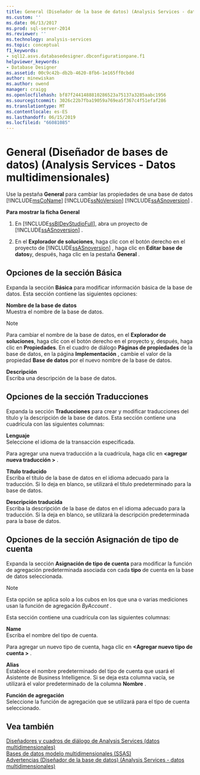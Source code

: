 ```yaml
---
title: General (Diseñador de la base de datos) (Analysis Services - datos multidimensionales) | Microsoft Docs
ms.custom: ''
ms.date: 06/13/2017
ms.prod: sql-server-2014
ms.reviewer: ''
ms.technology: analysis-services
ms.topic: conceptual
f1_keywords:
- sql12.asvs.databasedesigner.dbconfigurationpane.f1
helpviewer_keywords:
- Database Designer
ms.assetid: 00c9c42b-db2b-4620-8fb6-1e165ff0cbdd
author: minewiskan
ms.author: owend
manager: craigg
ms.openlocfilehash: bf87f2441488810286523a75137a3285aabc1956
ms.sourcegitcommit: 3026c22b7fba19059a769ea5f367c4f51efaf286
ms.translationtype: MT
ms.contentlocale: es-ES
ms.lasthandoff: 06/15/2019
ms.locfileid: "66081085"
---
```

# <a name="general-database-designer-analysis-services---multidimensional-data"></a>General (Diseñador de bases de datos) (Analysis Services - Datos multidimensionales)
  Use la pestaña **General** para cambiar las propiedades de una base de datos [!INCLUDE[msCoName](../includes/msconame-md.md)] [!INCLUDE[ssNoVersion](../includes/ssnoversion-md.md)] [!INCLUDE[ssASnoversion](../includes/ssasnoversion-md.md)] .  
  
 **Para mostrar la ficha General**  
  
1.  En [!INCLUDE[ssBIDevStudioFull](../includes/ssbidevstudiofull-md.md)], abra un proyecto de [!INCLUDE[ssASnoversion](../includes/ssasnoversion-md.md)] .  
  
2.  En el **Explorador de soluciones**, haga clic con el botón derecho en el proyecto de [!INCLUDE[ssASnoversion](../includes/ssasnoversion-md.md)] , haga clic en **Editar base de datos**y, después, haga clic en la pestaña **General** .  
  
## <a name="basic-options"></a>Opciones de la sección Básica  
 Expanda la sección **Básica** para modificar información básica de la base de datos. Esta sección contiene las siguientes opciones:  
  
 **Nombre de la base de datos**  
 Muestra el nombre de la base de datos.  
  
> [!NOTE]  
>  Para cambiar el nombre de la base de datos, en el **Explorador de soluciones**, haga clic con el botón derecho en el proyecto y, después, haga clic en **Propiedades**. En el cuadro de diálogo **Páginas de propiedades** de la base de datos, en la página **Implementación** , cambie el valor de la propiedad **Base de datos** por el nuevo nombre de la base de datos.  
  
 **Descripción**  
 Escriba una descripción de la base de datos.  
  
## <a name="translations-options"></a>Opciones de la sección Traducciones  
 Expanda la sección **Traducciones** para crear y modificar traducciones del título y la descripción de la base de datos. Esta sección contiene una cuadrícula con las siguientes columnas:  
  
 **Lenguaje**  
 Seleccione el idioma de la transacción especificada.  
  
 Para agregar una nueva traducción a la cuadrícula, haga clic en  **\<agregar nueva traducción >** .  
  
 **Título traducido**  
 Escriba el título de la base de datos en el idioma adecuado para la traducción. Si lo deja en blanco, se utilizará el título predeterminado para la base de datos.  
  
 **Descripción traducida**  
 Escriba la descripción de la base de datos en el idioma adecuado para la traducción. Si la deja en blanco, se utilizará la descripción predeterminada para la base de datos.  
  
## <a name="account-type-mapping-options"></a>Opciones de la sección Asignación de tipo de cuenta  
 Expanda la sección **Asignación de tipo de cuenta** para modificar la función de agregación predeterminada asociada con cada **tipo** de cuenta en la base de datos seleccionada.  
  
> [!NOTE]  
>  Esta opción se aplica solo a los cubos en los que una o varias mediciones usan la función de agregación *ByAccount* .  
  
 Esta sección contiene una cuadrícula con las siguientes columnas:  
  
 **Name**  
 Escriba el nombre del tipo de cuenta.  
  
 Para agregar un nuevo tipo de cuenta, haga clic en  **\<Agregar nuevo tipo de cuenta >** .  
  
 **Alias**  
 Establece el nombre predeterminado del tipo de cuenta que usará el Asistente de Business Intelligence. Si se deja esta columna vacía, se utilizará el valor predeterminado de la columna **Nombre** .  
  
 **Función de agregación**  
 Seleccione la función de agregación que se utilizará para el tipo de cuenta seleccionado.  
  
## <a name="see-also"></a>Vea también  
 [Diseñadores y cuadros de diálogo de Analysis Services &#40;datos multidimensionales&#41;](analysis-services-designers-and-dialog-boxes-multidimensional-data.md)   
 [Bases de datos modelo multidimensionales &#40;SSAS&#41;](multidimensional-models/multidimensional-model-databases-ssas.md)   
 [Advertencias &#40;Diseñador de la base de datos&#41; &#40;Analysis Services - datos multidimensionales&#41;](warnings-database-designer-analysis-services-multidimensional-data.md)  
  
  
